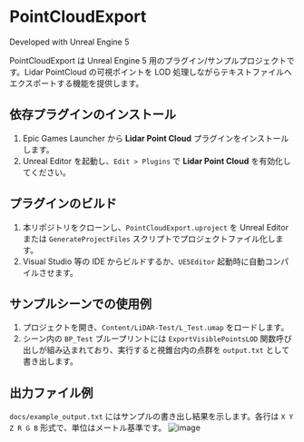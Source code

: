 # PointCloudExport

Developed with Unreal Engine 5

PointCloudExport は Unreal Engine 5 用のプラグイン/サンプルプロジェクトです。Lidar PointCloud の可視ポイントを LOD 処理しながらテキストファイルへエクスポートする機能を提供します。

## 依存プラグインのインストール
1. Epic Games Launcher から **Lidar Point Cloud** プラグインをインストールします。
2. Unreal Editor を起動し、`Edit > Plugins` で **Lidar Point Cloud** を有効化してください。

## プラグインのビルド
1. 本リポジトリをクローンし、`PointCloudExport.uproject` を Unreal Editor または `GenerateProjectFiles` スクリプトでプロジェクトファイル化します。
2. Visual Studio 等の IDE からビルドするか、`UE5Editor` 起動時に自動コンパイルさせます。

## サンプルシーンでの使用例
1. プロジェクトを開き、`Content/LiDAR-Test/L_Test.umap` をロードします。
2. シーン内の `BP_Test` ブループリントには `ExportVisiblePointsLOD` 関数呼び出しが組み込まれており、実行すると視錐台内の点群を `output.txt` として書き出します。

## 出力ファイル例
`docs/example_output.txt` にはサンプルの書き出し結果を示します。各行は `X Y Z R G B` 形式で、単位はメートル基準です。
![image](https://github.com/user-attachments/assets/20b55dfb-8459-4b8d-96ff-9db1ad6f79fd)
